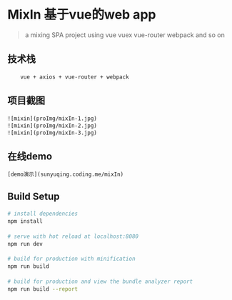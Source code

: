 # MixIn 基于vue的web app

> a mixing SPA project using vue vuex vue-router webpack and so on

## 技术栈
        
        vue + axios + vue-router + webpack 

## 项目截图

    ![mixin](proImg/mixIn-1.jpg)
    ![mixin](proImg/mixIn-2.jpg)
    ![mixin](proImg/mixIn-3.jpg)
        
        

## 在线demo

    [demo演示](sunyuqing.coding.me/mixIn)        

## Build Setup

``` bash
# install dependencies
npm install

# serve with hot reload at localhost:8080
npm run dev

# build for production with minification
npm run build

# build for production and view the bundle analyzer report
npm run build --report
```
